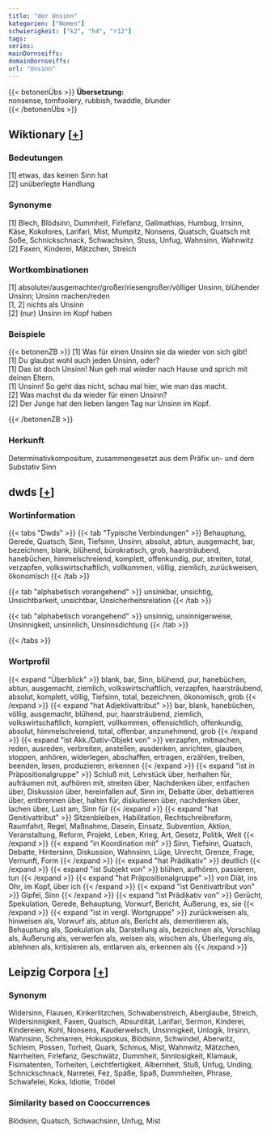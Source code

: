 ```yaml
---
title: "der Unsinn"
kategorien: ["Nomen"]
schwierigkeit: ["k2", "h4", "r12"]
tags:
series:
mainDornseiffs:
domainDornseiffs:
url: "Unsinn"
---
```


{{< betonenÜbs >}}
**Übersetzung:**  
nonsense, tomfoolery, rubbish, twaddle, blunder  
{{< /betonenÜbs >}}

## Wiktionary [[+](https://de.wiktionary.org/wiki/Unsinn)]

### Bedeutungen
[1] etwas, das keinen Sinn hat  
[2] unüberlegte Handlung  

### Synonyme
[1] Blech, Blödsinn, Dummheit, Firlefanz, Galimathias, Humbug, Irrsinn, Käse, Kokolores, Larifari, Mist, Mumpitz, Nonsens, Quatsch, Quatsch mit Soße, Schnickschnack, Schwachsinn, Stuss, Unfug, Wahnsinn, Wahnwitz  
[2] Faxen, Kinderei, Mätzchen, Streich  

### Wortkombinationen
[1] absoluter/ausgemachter/großer/riesengroßer/völliger Unsinn, blühender Unsinn; Unsinn machen/reden  
[1, 2] nichts als Unsinn  
[2] (nur) Unsinn im Kopf haben  

### Beispiele
{{< betonenZB >}}
[1] Was für einen Unsinn sie da wieder von sich gibt!  
[1] Du glaubst wohl auch jeden Unsinn, oder?  
[1] Das ist doch Unsinn! Nun geh mal wieder nach Hause und sprich mit deinen Eltern.  
[1] Unsinn! So geht das nicht, schau mal hier, wie man das macht.  
[2] Was machst du da wieder für einen Unsinn?  
[2] Der Junge hat den lieben langen Tag nur Unsinn im Kopf.  

{{< /betonenZB >}}
### Herkunft
Determinativkompositum, zusammengesetzt aus dem Präfix un- und dem Substativ Sinn  



## dwds [[+](https://www.dwds.de/wb/Unsinn)]

### Wortinformation
{{< tabs "Dwds" >}}
{{< tab "Typische Verbindungen" >}}
Behauptung, Gerede, Quatsch, Sinn, Tiefsinn, Unsinn, absolut, abtun, ausgemacht, bar, bezeichnen, blank, blühend, bürokratisch, grob, haarsträubend, hanebüchen, himmelschreiend, komplett, offenkundig, pur, streiten, total, verzapfen, volkswirtschaftlich, vollkommen, völlig, ziemlich, zurückweisen, ökonomisch
{{< /tab >}}

{{< tab "alphabetisch vorangehend" >}}
unsinkbar, unsichtig, Unsichtbarkeit, unsichtbar, Unsicherheitsrelation
{{< /tab >}}

{{< tab "alphabetisch vorangehend" >}}
unsinnig, unsinnigerweise, Unsinnigkeit, unsinnlich, Unsinnsdichtung
{{< /tab >}}

{{< /tabs >}}

### Wortprofil
{{< expand "Überblick" >}} blank, bar, Sinn, blühend, pur, hanebüchen, abtun, ausgemacht, ziemlich, volkswirtschaftlich, verzapfen, haarsträubend, absolut, komplett, völlig, Tiefsinn, total, bezeichnen, ökonomisch, grob {{< /expand >}}
{{< expand "hat Adjektivattribut" >}} bar, blank, hanebüchen, völlig, ausgemacht, blühend, pur, haarsträubend, ziemlich, volkswirtschaftlich, komplett, vollkommen, offensichtlich, offenkundig, absolut, himmelschreiend, total, offenbar, anzunehmend, grob {{< /expand >}}
{{< expand "ist Akk./Dativ-Objekt von" >}} verzapfen, mitmachen, reden, ausreden, verbreiten, anstellen, ausdenken, anrichten, glauben, stoppen, anhören, widerlegen, abschaffen, ertragen, erzählen, treiben, beenden, lesen, produzieren, erkennen {{< /expand >}}
{{< expand "ist in Präpositionalgruppe" >}} Schluß mit, Lehrstück über, herhalten für, aufräumen mit, aufhören mit, streiten über, Nachdenken über, entfachen über, Diskussion über, hereinfallen auf, Sinn im, Debatte über, debattieren über, entbrennen über, halten für, diskutieren über, nachdenken über, lachen über, Lust am, Sinn für {{< /expand >}}
{{< expand "hat Genitivattribut" >}} Sitzenbleiben, Habilitation, Rechtschreibreform, Raumfahrt, Regel, Maßnahme, Dasein, Einsatz, Subvention, Aktion, Veranstaltung, Reform, Projekt, Leben, Krieg, Art, Gesetz, Politik, Welt {{< /expand >}}
{{< expand "in Koordination mit" >}} Sinn, Tiefsinn, Quatsch, Debatte, Hintersinn, Diskussion, Wahnsinn, Lüge, Unrecht, Grenze, Frage, Vernunft, Form {{< /expand >}}
{{< expand "hat Prädikativ" >}} deutlich {{< /expand >}}
{{< expand "ist Subjekt von" >}} blühen, aufhören, passieren, tun {{< /expand >}}
{{< expand "hat Präpositionalgruppe" >}} von Diät, ins Ohr, im Kopf, über ich {{< /expand >}}
{{< expand "ist Genitivattribut von" >}} Gipfel, Sinn {{< /expand >}}
{{< expand "ist Prädikativ von" >}} Gerücht, Spekulation, Gerede, Behauptung, Vorwurf, Bericht, Äußerung, es, sie {{< /expand >}}
{{< expand "ist in vergl. Wortgruppe" >}} zurückweisen als, hinweisen als, Vorwurf als, abtun als, Bericht als, dementieren als, Behauptung als, Spekulation als, Darstellung als, bezeichnen als, Vorschlag als, Äußerung als, verwerfen als, weisen als, wischen als, Überlegung als, ablehnen als, kritisieren als, entlarven als, erkennen als {{< /expand >}}

## Leipzig Corpora [[+](https://corpora.uni-leipzig.de/en/res?word=Unsinn&corpusId=deu_newscrawl-public_2018)]


### Synonym
Widersinn, Flausen, Kinkerlitzchen, Schwabenstreich, Aberglaube, Streich, Widersinnigkeit, Faxen, Quatsch, Absurdität, Larifari, Sermon, Kinderei, Kindereien, Kohl, Nonsens, Kauderwelsch, Unsinnigkeit, Unlogik, Irrsinn, Wahnsinn, Schmarren, Hokuspokus, Blödsinn, Schwindel, Aberwitz, Schleim, Possen, Torheit, Quark, Schmus, Mist, Wahnwitz, Mätzchen, Narrheiten, Firlefanz, Geschwätz, Dummheit, Sinnlosigkeit, Klamauk, Fisimatenten, Torheiten, Leichtfertigkeit, Albernheit, Stuß, Unfug, Unding, Schnickschnack, Narretei, Fez, Späße, Spaß, Dummheiten, Phrase, Schwafelei, Koks, Idiotie, Trödel


### Similarity based on Cooccurrences
Blödsinn, Quatsch, Schwachsinn, Unfug, Mist

